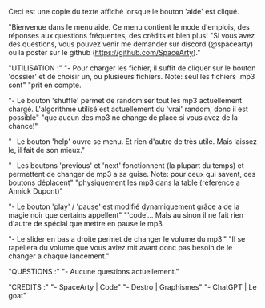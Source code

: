 Ceci est une copie du texte affiché lorsque le bouton 'aide' est cliqué.

"Bienvenue dans le menu aide. Ce menu contient le mode d'emplois, des réponses aux questions fréquentes, des crédits et bien plus!
"Si vous avez des questions, vous pouvez venir me demander sur discord (@spacearty) ou la poster sur le github (https://github.com/SpaceArty)."

"UTILISATION :" 
"- Pour charger les fichier, il suffit de cliquer sur le bouton 'dossier' et de choisir un, ou plusieurs fichiers. Note: seul les fichiers .mp3 sont"
"prit en compte.

"- Le bouton 'shuffle' permet de randomiser tout les mp3 actuellement chargé. L'algorithme utilisé est actuellement du 'vrai' random, donc il est possible"
"que aucun des mp3 ne change de place si vous avez de la chance!"

"- Le bouton 'help' ouvre se menu. Et rien d'autre de très utile. Mais laissez le, il fait de son mieux."

"- Les boutons 'previous' et 'next' fonctionnent (la plupart du temps) et permettent de changer de mp3 a sa guise. Note: pour ceux qui savent, ces boutons déplacent"
"physiquement les mp3 dans la table (réference a Annick Dupont)"

"- Le bouton 'play' / 'pause' est modifié dynamiquement grâce a de la magie noir que certains appellent"
"'code'... Mais au sinon il ne fait rien d'autre de spécial que mettre en pause le mp3.

"- Le slider en bas a droite permet de changer le volume du mp3."
"Il se rapellera du volume que vous aviez mit avant donc pas besoin de le changer a chaque lancement."

"QUESTIONS :" 
"- Aucune questions actuellement."

"CREDITS :" 
"- SpaceArty | Code"
"- Destro | Graphismes"
"- ChatGPT | Le goat"
